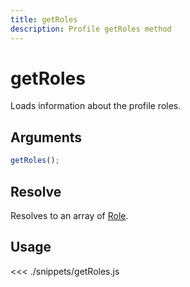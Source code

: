 ```yaml
---
title: getRoles
description: Profile getRoles method
---
```


# getRoles

Loads information about the profile roles.

## Arguments

```js
getRoles();
```

## Resolve

Resolves to an array of [Role](/sdk/js/6/role).

## Usage

<<< ./snippets/getRoles.js
